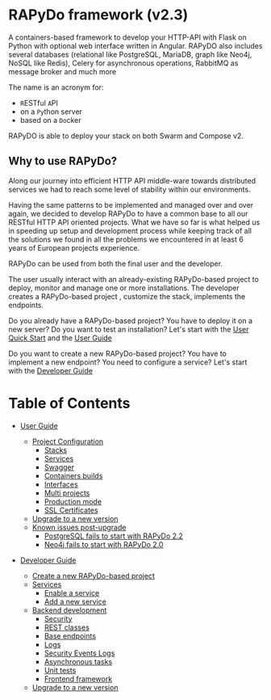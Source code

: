 # RAPyDo framework (v2.3)

A containers-based framework to develop your HTTP-API with Flask on Python with optional web interface written in Angular. RAPyDO also includes several databases (relational like PostgreSQL, MariaDB, graph like Neo4j, NoSQL like Redis), Celery for asynchronous operations, RabbitMQ as message broker and much more

The name is an acronym for:

- `R`ESTful `A`PI
- on a `Py`thon server
- based on a `Do`cker

RAPyDO is able to deploy your stack on both Swarm and Compose v2.

## Why to use RAPyDo?

Along our journey into efficient HTTP API middle-ware towards distributed services we had to reach some level of stability within our environments.

Having the same patterns to be implemented and managed over and over again, we decided to develop RAPyDo to have a common base to all our RESTful HTTP API oriented projects.
What we have so far is what helped us in speeding up setup and development process while keeping track of all the solutions we found in all the problems we encountered in at least 6 years of European projects experience.

RAPyDo can be used from both the final user and the developer.

The user usually interact with an already-existing RAPyDo-based project to deploy, monitor and manage one or more installations. The developer creates a  RAPyDo-based project , customize the stack, implements the endpoints.

Do you already have a RAPyDo-based project? You have to deploy it on a new server? Do you want to test an installation? Let's start with the [User Quick Start](docs/users/quick_start_users.md) and the [User Guide](docs/users/user_guide.md)

Do you want to create a new RAPyDo-based project? You have to implement a new endpoint? You need to configure a service? Let's start with the [Developer Guide](docs/developers/developer_guide.md)



# Table of Contents

   * [User Guide](docs/users/user_guide.md#user-guide)
      * [Project Configuration](docs/users/user_guide.md#project-configuration)
         * [Stacks](docs/users/user_guide.md#stacks)
         * [Services](docs/users/user_guide.md#services)
         * [Swagger](docs/users/user_guide.md#swagger)
         * [Containers builds](docs/users/user_guide.md#containers-builds)
         * [Interfaces](docs/users/user_guide.md#interfaces)
         * [Multi projects](docs/users/user_guide.md#multi-projects)
         * [Production mode](docs/users/user_guide.md#production-mode)
         * [SSL Certificates](docs/users/user_guide.md#ssl-certificates)
      * [Upgrade to a new version](docs/users/user_guide.md#upgrade-to-a-new-version)
      * [Known issues post-upgrade](docs/users/user_guide.md#known-issues-post-upgrade)
         * [PostgreSQL fails to start with RAPyDo 2.2](docs/users/user_guide.md#postgresql-fails-to-start-with-rapydo-22)
         * [Neo4j fails to start with RAPyDo 2.0](docs/users/user_guide.md#neo4j-fails-to-start-with-rapydo-20)

   * [Developer Guide](docs/developers/developer_guide.md#developer-guide)
      * [Create a new RAPyDo-based project](docs/developers/developer_guide.md#create-a-new-rapydo-based-project)
      * [Services](docs/developers/developer_guide.md#services)
         * [Enable a service](docs/developers/developer_guide.md#enable-a-service)
         * [Add a new service](docs/developers/developer_guide.md#add-a-new-service)
      * [Backend development](docs/developers/developer_guide.md#backend-development)
         * [Security](docs/developers/developer_guide.md#security)
         * [REST classes](docs/developers/developer_guide.md#rest-classes)
         * [Base endpoints](docs/developers/developer_guide.md#base-endpoints)
         * [Logs](docs/developers/developer_guide.md#logs)
         * [Security Events Logs](docs/developers/developer_guide.md#security-events-logs)
         * [Asynchronous tasks](docs/developers/developer_guide.md#asynchronous-tasks)
         * [Unit tests](docs/developers/developer_guide.md#unit-tests)
         * [Frontend framework](docs/developers/developer_guide.md#frontend-framework)
      * [Upgrade to a new version](docs/developers/developer_guide.md#upgrade-to-a-new-version)

